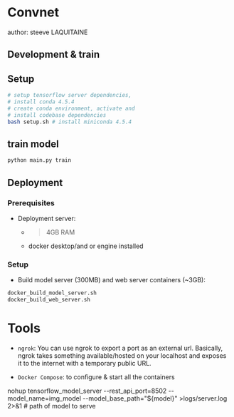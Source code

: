 # Convnet

author: steeve LAQUITAINE

## Development & train

## Setup

```bash
# setup tensorflow server dependencies, 
# install conda 4.5.4
# create conda environment, activate and
# install codebase dependencies  
bash setup.sh # install miniconda 4.5.4
```

## train model

```bash
python main.py train
```

## Deployment 

### Prerequisites

* Deployment server:
    * > 4GB RAM
    * docker desktop/and or engine installed

### Setup

* Build model server (300MB) and web server containers (~3GB):

```bash
docker_build_model_server.sh 
docker_build_web_server.sh
```

# Tools

* `ngrok`: You can use ngrok to export a port as an external url. Basically, ngrok takes something available/hosted on your localhost and exposes it to the internet with a temporary public URL.

* `Docker Compose`: to configure & start all the containers  


nohup tensorflow_model_server --rest_api_port=8502 --model_name=img_model --model_base_path="${model}" >logs/server.log 2>&1 # path of model to serve